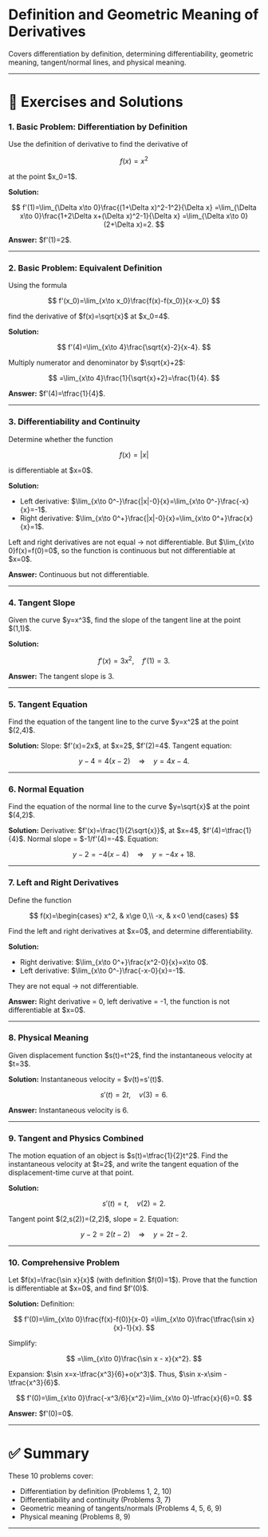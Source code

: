 

# **Definition and Geometric Meaning of Derivatives**

Covers differentiation by definition, determining differentiability, geometric meaning, tangent/normal lines, and physical meaning.

---

# 📘 Exercises and Solutions

### 1. Basic Problem: Differentiation by Definition

Use the definition of derivative to find the derivative of

$$
f(x)=x^2
$$

at the point \$x\_0=1\$.

**Solution:**

$$
f'(1)=\lim_{\Delta x\to 0}\frac{(1+\Delta x)^2-1^2}{\Delta x}
=\lim_{\Delta x\to 0}\frac{1+2\Delta x+(\Delta x)^2-1}{\Delta x}
=\lim_{\Delta x\to 0}(2+\Delta x)=2.
$$

**Answer:** \$f'(1)=2\$.

---

### 2. Basic Problem: Equivalent Definition

Using the formula

$$
f'(x_0)=\lim_{x\to x_0}\frac{f(x)-f(x_0)}{x-x_0}
$$

find the derivative of \$f(x)=\sqrt{x}\$ at \$x\_0=4\$.

**Solution:**

$$
f'(4)=\lim_{x\to 4}\frac{\sqrt{x}-2}{x-4}.
$$

Multiply numerator and denominator by \$\sqrt{x}+2\$:

$$
=\lim_{x\to 4}\frac{1}{\sqrt{x}+2}=\frac{1}{4}.
$$

**Answer:** \$f'(4)=\tfrac{1}{4}\$.

---

### 3. Differentiability and Continuity

Determine whether the function

$$
f(x)=|x|
$$

is differentiable at \$x=0\$.

**Solution:**

* Left derivative: \$\lim\_{x\to 0^-}\frac{|x|-0}{x}=\lim\_{x\to 0^-}\frac{-x}{x}=-1\$.
* Right derivative: \$\lim\_{x\to 0^+}\frac{|x|-0}{x}=\lim\_{x\to 0^+}\frac{x}{x}=1\$.

Left and right derivatives are not equal → not differentiable.
But \$\lim\_{x\to 0}f(x)=f(0)=0\$, so the function is continuous but not differentiable at \$x=0\$.

**Answer:** Continuous but not differentiable.

---

### 4. Tangent Slope

Given the curve \$y=x^3\$, find the slope of the tangent line at the point \$(1,1)\$.

**Solution:**

$$
f'(x)=3x^2,\quad f'(1)=3.
$$

**Answer:** The tangent slope is 3.

---

### 5. Tangent Equation

Find the equation of the tangent line to the curve \$y=x^2\$ at the point \$(2,4)\$.

**Solution:**
Slope: \$f'(x)=2x\$, at \$x=2\$, \$f'(2)=4\$.
Tangent equation:

$$
y-4=4(x-2) \quad\Rightarrow\quad y=4x-4.
$$

---

### 6. Normal Equation

Find the equation of the normal line to the curve \$y=\sqrt{x}\$ at the point \$(4,2)\$.

**Solution:**
Derivative: \$f'(x)=\frac{1}{2\sqrt{x}}\$, at \$x=4\$, \$f'(4)=\tfrac{1}{4}\$.
Normal slope = \$-1/f'(4)=-4\$.
Equation:

$$
y-2=-4(x-4)\quad\Rightarrow\quad y=-4x+18.
$$

---

### 7. Left and Right Derivatives

Define the function

$$
f(x)=\begin{cases}
x^2, & x\ge 0,\\
-x, & x<0
\end{cases}
$$

Find the left and right derivatives at \$x=0\$, and determine differentiability.

**Solution:**

* Right derivative: \$\lim\_{x\to 0^+}\frac{x^2-0}{x}=x\to 0\$.
* Left derivative: \$\lim\_{x\to 0^-}\frac{-x-0}{x}=-1\$.

They are not equal → not differentiable.

**Answer:** Right derivative = 0, left derivative = -1, the function is not differentiable at \$x=0\$.

---

### 8. Physical Meaning

Given displacement function \$s(t)=t^2\$, find the instantaneous velocity at \$t=3\$.

**Solution:**
Instantaneous velocity = \$v(t)=s'(t)\$.

$$
s'(t)=2t,\quad v(3)=6.
$$

**Answer:** Instantaneous velocity is 6.

---

### 9. Tangent and Physics Combined

The motion equation of an object is \$s(t)=\tfrac{1}{2}t^2\$. Find the instantaneous velocity at \$t=2\$, and write the tangent equation of the displacement-time curve at that point.

**Solution:**

$$
s'(t)=t,\quad v(2)=2.
$$

Tangent point \$(2,s(2))=(2,2)\$, slope = 2.
Equation:

$$
y-2=2(t-2)\quad\Rightarrow\quad y=2t-2.
$$

---

### 10. Comprehensive Problem

Let \$f(x)=\frac{\sin x}{x}\$ (with definition \$f(0)=1\$).
Prove that the function is differentiable at \$x=0\$, and find \$f'(0)\$.

**Solution:**
Definition:

$$
f'(0)=\lim_{x\to 0}\frac{f(x)-f(0)}{x-0}
=\lim_{x\to 0}\frac{\tfrac{\sin x}{x}-1}{x}.
$$

Simplify:

$$
=\lim_{x\to 0}\frac{\sin x - x}{x^2}.
$$

Expansion: \$\sin x=x-\tfrac{x^3}{6}+o(x^3)\$.
Thus, \$\sin x-x\sim -\tfrac{x^3}{6}\$.

$$
f'(0)=\lim_{x\to 0}\frac{-x^3/6}{x^2}=\lim_{x\to 0}-\tfrac{x}{6}=0.
$$

**Answer:** \$f'(0)=0\$.

---

# ✅ Summary

These 10 problems cover:

* Differentiation by definition (Problems 1, 2, 10)
* Differentiability and continuity (Problems 3, 7)
* Geometric meaning of tangents/normals (Problems 4, 5, 6, 9)
* Physical meaning (Problems 8, 9)

---


